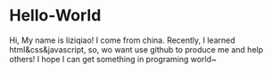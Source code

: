# Hello-World

Hi, My name is liziqiao!
I come from china. Recently, I learned html&css&javascript, so, wo want use github to produce me and help others!
I hope I can get something in programing world~
